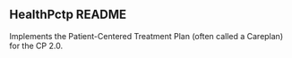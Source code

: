 ## HealthPctp README

Implements the Patient-Centered Treatment Plan (often called a Careplan) for the CP 2.0.
